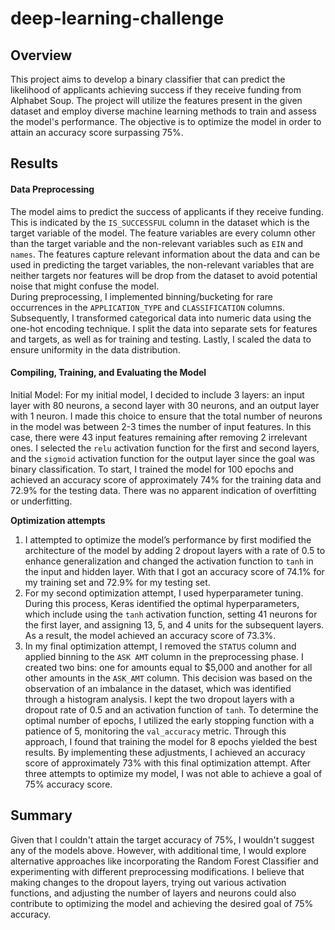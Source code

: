 # deep-learning-challenge

## Overview 
This project aims to develop a binary classifier that can predict the likelihood of applicants achieving success if they receive funding from Alphabet Soup. The project will utilize the features present in the given dataset and employ diverse machine learning methods to train and assess the model's performance. The objective is to optimize the model in order to attain an accuracy score surpassing 75%.

## Results
#### Data Preprocessing
The model aims to predict the success of applicants if they receive funding. This is indicated by the `IS_SUCCESSFUL` column in the dataset which is the target variable of the model. The feature variables are every column other than the target variable and the non-relevant variables such as `EIN` and `names`. The features capture relevant information about the data and can be used in predicting the target variables, the non-relevant variables that are neither targets nor features will be drop from the dataset to avoid potential noise that might confuse the model.  
During preprocessing, I implemented binning/bucketing for rare occurrences in the `APPLICATION_TYPE` and `CLASSIFICATION` columns. Subsequently, I transformed categorical data into numeric data using the one-hot encoding technique. I split the data into separate sets for features and targets, as well as for training and testing. Lastly, I scaled the data to ensure uniformity in the data distribution. 

#### Compiling, Training, and Evaluating the Model
Initial Model: For my initial model, I decided to include 3 layers: an input layer with 80 neurons, a second layer with 30 neurons, and an output layer with 1 neuron. I made this choice to ensure that the total number of neurons in the model was between 2-3 times the number of input features. In this case, there were 43 input features remaining after removing 2 irrelevant ones. I selected the `relu` activation function for the first and second layers, and the `sigmoid` activation function for the output layer since the goal was binary classification. To start, I trained the model for 100 epochs and achieved an accuracy score of approximately 74% for the training data and 72.9% for the testing data. There was no apparent indication of overfitting or underfitting.

**Optimization attempts**
1. I attempted to optimize the model’s performance by first modified the architecture of the model by adding 2 dropout layers with a rate of 0.5 to enhance generalization and changed the activation function to `tanh` in the input and hidden layer. With that I got an accuracy score of 74.1% for my training set and 72.9% for my testing set.
2. For my second optimization attempt, I used hyperparameter tuning. During this process, Keras identified the optimal hyperparameters, which include using the `tanh` activation function, setting 41 neurons for the first layer, and assigning 13, 5, and 4 units for the subsequent layers. As a result, the model achieved an accuracy score of 73.3%.
3. In my final optimization attempt, I removed the `STATUS` column and applied binning to the `ASK AMT` column in the preprocessing phase. I created two bins: one for amounts equal to $5,000 and another for all other amounts in the `ASK_AMT` column. This decision was based on the observation of an imbalance in the dataset, which was identified through a histogram analysis. I kept the two dropout layers with a dropout rate of 0.5 and an activation function of `tanh`. To determine the optimal number of epochs, I utilized the early stopping function with a patience of 5, monitoring the `val_accuracy` metric. Through this approach, I found that training the model for 8 epochs yielded the best results. By implementing these adjustments, I achieved an accuracy score of approximately 73% with this final optimization attempt.
After three attempts to optimize my model, I was not able to achieve a goal of 75% accuracy score. 

## Summary
Given that I couldn't attain the target accuracy of 75%, I wouldn't suggest any of the models above. However, with additional time, I would explore alternative approaches like incorporating the Random Forest Classifier and experimenting with different preprocessing modifications. I believe that making changes to the dropout layers, trying out various activation functions, and adjusting the number of layers and neurons could also contribute to optimizing the model and achieving the desired goal of 75% accuracy. 
